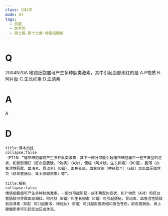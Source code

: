 ```yaml
---
class: 内科学
mode: A1
tags:
  - 真题
  - 医考帮
  - 第七篇-第十七章-嗜铬细胞瘤
---
```


# Q
2004N70A 嗜铬细胞瘤可产生多种肽类激素，其中引起面部潮红的是
A.P物质
B.阿片肽
C.生长抑素
D.血清素

# A
A
# D
```ad-note
title:课本出处
collapse:false
（P710）“嗜铬细胞瘤可产生多种肽类激素，其中一部分可能引起嗜铬细胞瘤中一些不典型的症状，如面部潮红（舒血管肠肽，P物质）（A对），便秘（阿片肽，生长抑素）（BC错），腹泻（血管活性肠肽、血清素、胃动素）（D错），面色苍白，血管收缩（神经肽Ｙ）（E错）及低血压或休克（舒血管肠肽、肾上腺髓质素）等”。
```

```ad-summary
title:解析
collapse:false
嗜铬细胞瘤可产生多种肽类激素，一部分可能引起一些不典型的症状，如Ｐ物质（A对）和舒血管肠肽可导致面部潮红，阿片肽（B错）和生长抑素（C错）可引起便秘，胃动素、血管活性肠肽和血清素（D错）可引起腹泻，神经肽Y（E错）可引起血管收缩和面色苍白，舒血管肠肽、肾上腺髓质素可引起低血压或休克。
```

